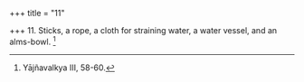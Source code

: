+++
title = "11"

+++
11. Sticks, a rope, a cloth for straining water, a water vessel, and an alms-bowl. [^6] 


[^6]:  Yājñavalkya III, 58-60.
